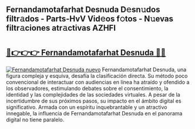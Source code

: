 ## Fernandamotafarhat Desnuda D𝚎sn𝚞dos filtr𝚊dos - Parts-HvV Vid𝚎os f𝚘tos - N𝚞evas filtr𝚊ciones atr𝚊ctivas AZHFI

# <h2><a href="http://mb2gln.tromn.icu/?c=Fernandamotafarhat+Desnuda">🔗👉👉👉 Fernandamotafarhat Desnuda 🔗🔗</a></h2>

[![Fernandamotafarhat Desnuda nuevo](https://i.imgur.com/pEAQMta.gif)](http://mb2gln.tromn.icu/?c=Fernandamotafarhat+Desnuda)
Fernandamotafarhat Desnuda, una figura compleja y esquiva, desafía la clasificación directa. Su método poco convencional de interactuar con audiencias en línea ha atraído y ofendido a los observadores, estimulando debates sobre el consentimiento, la identidad y las complejidades de las sociedades virtuales. A pesar de la incertidumbre de sus próximos pasos, su impacto en el ámbito digital es significativo. Armada con un espíritu inquebrantable y un atractivo innegable, la influencia de Fernandamotafarhat Desnuda en el panorama digital no tiene paralelo.
